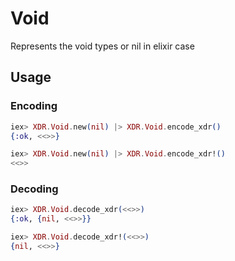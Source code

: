 # Void

 Represents the void types or nil in elixir case

## Usage

### Encoding
```elixir 
iex> XDR.Void.new(nil) |> XDR.Void.encode_xdr()
{:ok, <<>>}

iex> XDR.Void.new(nil) |> XDR.Void.encode_xdr!()
<<>>
```
### Decoding
```elixir 
iex> XDR.Void.decode_xdr(<<>>)
{:ok, {nil, <<>>}}

iex> XDR.Void.decode_xdr!(<<>>)
{nil, <<>>}
```